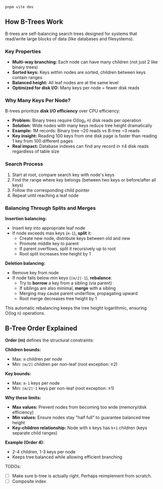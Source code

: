 ```
pnpm vite dev
```

## How B-Trees Work

B-trees are self-balancing search trees designed for systems that read/write large blocks of data (like databases and filesystems).

### Key Properties
- **Multi-way branching:** Each node can have many children (not just 2 like binary trees)
- **Sorted keys:** Keys within nodes are sorted, children between keys contain ranges
- **Balanced height:** All leaf nodes are at the same level
- **Optimized for disk I/O:** Many keys per node = fewer disk reads

### Why Many Keys Per Node?

B-trees prioritize **disk I/O efficiency** over CPU efficiency:

- **Problem:** Binary trees require O(log₂ n) disk reads per operation
- **Solution:** Wide nodes with many keys reduce tree height dramatically
- **Example:** 1M records: Binary tree ~20 reads vs B-tree ~3 reads
- **Key insight:** Reading 100 keys from one disk page is faster than reading 1 key from 100 different pages
- **Real impact:** Database indexes can find any record in ≤4 disk reads regardless of table size

### Search Process
1. Start at root, compare search key with node's keys
2. Find the range where key belongs (between two keys or before/after all keys)
3. Follow the corresponding child pointer
4. Repeat until reaching a leaf node

### Balancing Through Splits and Merges

**Insertion balancing:**
- Insert key into appropriate leaf node
- If node exceeds max keys (`m-1`), **split** it:
  - Create new node, distribute keys between old and new
  - Promote middle key to parent
  - If parent overflows, split it recursively up to root
  - Root split increases tree height by 1

**Deletion balancing:**
- Remove key from node
- If node falls below min keys (`⌈m/2⌉-1`), **rebalance**:
  - Try to **borrow** a key from a sibling (via parent)
  - If siblings are also minimal, **merge** with a sibling
  - Merging may cause parent underflow, propagating upward
  - Root merge decreases tree height by 1

This automatic rebalancing keeps the tree height logarithmic, ensuring O(log n) operations.

## B-Tree Order Explained

**Order (m)** defines the structural constraints:

**Children bounds:**
- Max: `m` children per node
- Min: `⌈m/2⌉` children per non-leaf (root exception: ≥2)

**Key bounds:**
- Max: `m-1` keys per node
- Min: `⌈m/2⌉-1` keys per non-leaf (root exception: ≥1)

**Why these limits:**
- **Max values:** Prevent nodes from becoming too wide (memory/disk efficiency)
- **Min values:** Ensure nodes stay "half full" to guarantee balanced tree height
- **Key-children relationship:** Node with `k` keys has `k+1` children (keys separate child ranges)

**Example (Order 4):**
- 2-4 children, 1-3 keys per node
- Keeps tree balanced while allowing efficient branching

TODOs:
- [ ] Make sure b-tree is actually right. Perhaps reimplement from scratch.
- [ ] Composite index
